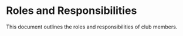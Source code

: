 # Roles and Responsibilities

This document outlines the roles and responsibilities of club members.

